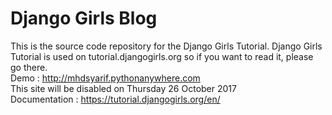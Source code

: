 # Django Girls Blog
This is the source code repository for the Django Girls Tutorial. Django Girls Tutorial is used on tutorial.djangogirls.org so if you want to read it, please go there.</br>
Demo : http://mhdsyarif.pythonanywhere.com </br>
This site will be disabled on Thursday 26 October 2017 </br>
Documentation : https://tutorial.djangogirls.org/en/
